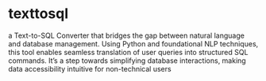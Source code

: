 # texttosql
a Text-to-SQL Converter that bridges the gap between natural language and database management. Using Python and foundational NLP techniques, this tool enables seamless translation of user queries into structured SQL commands. It’s a step towards simplifying database interactions, making data accessibility intuitive for non-technical users
